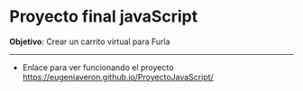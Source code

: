 # Proyecto final javaScript

**Objetivo**: Crear un carrito virtual para Furla

-------------------------------------

- Enlace para ver funcionando el proyecto https://eugeniaveron.github.io/ProyectoJavaScript/
